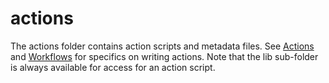 # actions

The actions folder contains action scripts and metadata files. See [Actions](http://docs.coditation.com/actions.html)
and [Workflows](http://docs.coditation.com/workflows.html) for specifics on writing actions. Note that the lib sub-folder
is always available for access for an action script.
